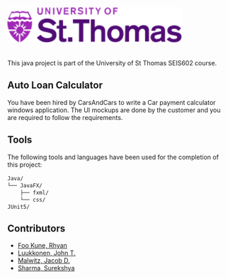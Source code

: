 <img src="./imgs/stthomas-logo.svg" style="max-width:100%; height:80px;margin-bottom:20px;">

This java project is part of the University of St Thomas SEIS602 course.

## Auto Loan Calculator

You have been hired by CarsAndCars to write a Car payment calculator windows application. The UI mockups are done by the customer and you are required to follow the requirements.

## Tools

The following tools and languages have been used for the completion of this project:

```text
Java/
└── JavaFX/
    ├── fxml/
    └── css/
JUnit5/
```

## Contributors

- [Foo Kune, Rhyan](https://github.com/rfookune)
- [Luukkonen, John T.](https://github.com/UkkosTrombone)
- [Malwitz, Jacob D.](https://github.com/jakeMalwitz)
- [Sharma, Surekshya](https://github.com/SurekshyaSharma)
